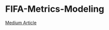 # FIFA-Metrics-Modeling

[Medium Article](https://medium.com/@vishaalkumar_21306/demystifying-the-fifa-algorithm-e391bce93ec9)
